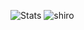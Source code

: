 ![Stats](https://github-readme-stats.vercel.app/api?username=NeGomik&show_icons=true&theme=dark)
![shiro](https://64.media.tumblr.com/5aceedf48b41efc3675431c4834f4a04/7c9bd4cb518425f0-92/s400x600/1121111d52d290193888556990802beb8f6555bd.gifv)


